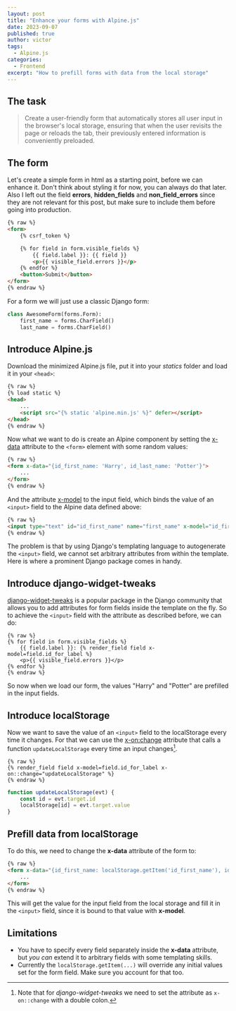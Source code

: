 ```yaml
---
layout: post
title: "Enhance your forms with Alpine.js"
date: 2023-09-07
published: true
author: victor
tags:
  - Alpine.js
categories:
  - Frontend
excerpt: "How to prefill forms with data from the local storage"
---
```


## The task

> Create a user-friendly form that automatically stores all user input in the browser's local storage, ensuring that when the user revisits the page or reloads the tab, their previously entered information is conveniently preloaded.

## The form

Let's create a simple form in html as a starting point, before we can enhance it. 
Don't think about styling it for now, you can always do that later.
Also I left out the field **errors**, **hidden_fields** and **non_field_errors** since they are not relevant for this post, but make sure to include them before going into production.

```html
{% raw %}
<form>
    {% csrf_token %}

    {% for field in form.visible_fields %}
        {{ field.label }}: {{ field }}
        <p>{{ visible_field.errors }}</p>
    {% endfor %}
    <button>Submit</button>
</form>
{% endraw %}
```

For a form we will just use a classic Django form:

```python
class AwesomeForm(forms.Form):
    first_name = forms.CharField()
    last_name = forms.CharField()
```

## Introduce Alpine.js

Download the minimized Alpine.js file, put it into your *statics* folder and load it in your `<head>`:

```html
{% raw %}
{% load static %}
<head>
    ...
    <script src="{% static 'alpine.min.js' %}" defer></script>
</head>
{% endraw %}
```

Now what we want to do is create an Alpine component by setting the [x-data](https://alpinejs.dev/directives/data) attribute to the `<form>` element with some random values:

```html
{% raw %}
<form x-data="{id_first_name: 'Harry', id_last_name: 'Potter'}">
    ...
</form>
{% endraw %}
```

And the attribute [x-model](https://alpinejs.dev/directives/model) to the input field, which binds the value of an `<input>` field to the Alpine data defined above:

```html
{% raw %}
<input type="text" id="id_first_name" name="first_name" x-model="id_first_name">
{% endraw %}
```

The problem is that by using Django's templating language to autogenerate the `<input>` field, 
we cannot set arbitrary attributes from within the template.
Here is where a prominent Django package comes in handy.

## Introduce django-widget-tweaks

[django-widget-tweaks](https://github.com/jazzband/django-widget-tweaks#django-widget-tweaks) is a popular package in the Django community that allows you to add attributes for form fields inside the template on the fly.
So to achieve the `<input>` field with the attribute as described before, we can do:

```jinja
{% raw %}
{% for field in form.visible_fields %}
    {{ field.label }}: {% render_field field x-model=field.id_for_label %}
    <p>{{ visible_field.errors }}</p>
{% endfor %}
{% endraw %}
```

So now when we load our form, the values "Harry" and "Potter" are prefilled in the input fields.

## Introduce localStorage

Now we want to save the value of an `<input>` field to the localStorage every time it changes.
For that we can use the [x-on:change](https://alpinejs.dev/directives/on) attribute that calls a function `updateLocalStorage` every time an input changes[^onchange].

```jinja
{% raw %}
{% render_field field x-model=field.id_for_label x-on::change="updateLocalStorage" %}
{% endraw %}
```

```javascript
function updateLocalStorage(evt) {
    const id = evt.target.id
    localStorage[id] = evt.target.value
}
```

## Prefill data from localStorage

To do this, we need to change the **x-data** attribute of the form to:

```html
{% raw %}
<form x-data="{id_first_name: localStorage.getItem('id_first_name'), id_last_name: localStorage.getItem('id_last_name')}">
    ...
</form>
{% endraw %}
```

This will get the value for the input field from the local storage and fill it in the `<input>` field, since it is bound to that value with **x-model**.

## Limitations

* You have to specify every field separately inside the **x-data** attribute, but *you can* extend it to arbitrary fields with some templating skills.
* Currently the `localStorage.getItem(...)` will override any initial values set for the form field. Make sure you account for that too.

[^onchange]: Note that for *django-widget-tweaks* we need to set the attribute as `x-on::change` with a double colon.
